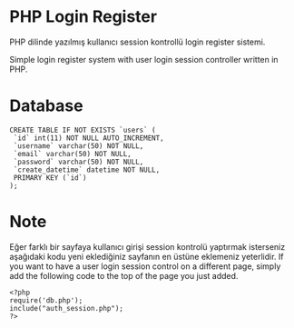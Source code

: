 # PHP Login Register

PHP dilinde yazılmış kullanıcı session kontrollü login register sistemi.

Simple login register system with user login session controller written in PHP.


# Database
```
CREATE TABLE IF NOT EXISTS `users` (
 `id` int(11) NOT NULL AUTO_INCREMENT,
 `username` varchar(50) NOT NULL,
 `email` varchar(50) NOT NULL,
 `password` varchar(50) NOT NULL,
 `create_datetime` datetime NOT NULL,
 PRIMARY KEY (`id`)
);
```
# Note

Eğer farklı bir sayfaya kullanıcı girişi session kontrolü yaptırmak isterseniz aşağıdaki kodu yeni eklediğiniz sayfanın en üstüne eklemeniz yeterlidir.
If you want to have a user login session control on a different page, simply add the following code to the top of the page you just added.
```
<?php
require('db.php');
include("auth_session.php");
?>
```
